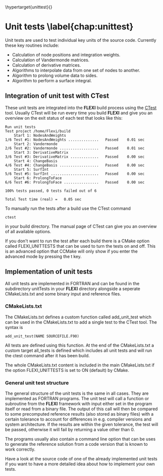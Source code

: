 \hypertarget{unittest}{}

# Unit tests \label{chap:unittest}

Unit tests are used to test individual key units of the source code. Currently these key routines include:

* Calculation of node positions and integration weights.
* Calculation of Vandermonde matrices.
* Calculation of derivative matrices.
* Algorithms to interpolate data from one set of nodes to another.
* Algorithm to prolong volume data to sides.
* Algorithm to perform a surface integral.

## Integration of unit test with CTest

These unit tests are integrated into the **FLEXI** build process using the [CTest](https://cmake.org/Wiki/CMake/Testing_With_CTest) tool. Usually CTest will be run every time you
build **FLEXI** and give you an overview on the exit status of each test that looks like this:

~~~~
Run unit tests
Test project /home/Flexi/build
    Start 1: NodesAndWeights
1/6 Test #1: NodesAndWeights ..............   Passed    0.01 sec
    Start 2: Vandermonde
2/6 Test #2: Vandermonde ..................   Passed    0.01 sec
    Start 3: DerivativeMatrix
3/6 Test #3: DerivativeMatrix .............   Passed    0.00 sec
    Start 4: ChangeBasis
4/6 Test #4: ChangeBasis ..................   Passed    0.00 sec
    Start 5: SurfInt
5/6 Test #5: SurfInt ......................   Passed    0.00 sec
    Start 6: ProlongToFace
6/6 Test #6: ProlongToFace ................   Passed    0.00 sec

100% tests passed, 0 tests failed out of 6

Total Test time (real) =   0.05 sec
~~~~

To manually run the tests after a build use the CTest command

~~~~
ctest
~~~~

in your build directory. The manual page of CTest can give you an overview of all available options.

If you don't want to run the test after each build there is a CMake option called FLEXI_UNITTESTS that can be used to turn the tests on and off.
This is an advanced option that CCMake will only show if you enter the advanced mode by pressing the t key. 

## Implementation of unit tests

All unit tests are implemented in FORTRAN and can be found in the subdirectory unitTests in your **FLEXI** directory alongside a seperate CMakeLists.txt and some binary input and reference files.

### CMakeLists.txt

The CMakeLists.txt defines a custom function called add_unit_test which can be used in the CMakeLists.txt to add a single test to the CTest tool. The syntax is

~~~~
add_unit_test(NAME SOURCEFILE.F90)
~~~~

All tests are defined using this function. At the end of the CMakeLists.txt a custom target all_tests is defined which includes all unit tests and will run the ctest command after it has been build.

The whole CMakeLists.txt content is included in the main CMakeLists.txt if the option FLEXI_UNITTESTS is set to ON (default) by CMake.

### General unit test structure

The general structure of the unit tests is the same in all cases. They are implemented as FORTRAN programs. The unit test will call a function or subroutine from the **FLEXI** framework with input either set in the program itself or read from a binary file.
The output of this call will then be compared to some precomputed reference results (also stored as binary files) with a certain tolerance to account for differences in e.g. compiler versions and system architecture. If the results are within the given tolerance,
the test will be passed, otherwise it will fail by returning a value other than 0.

The programs usually also contain a command line option that can be uses to generate the reference solution from a code version that is known to work correctly. 

Have a look at the source code of one of the already implemented unit tests if you want to have a more detailed idea about how to implement your own tests.
